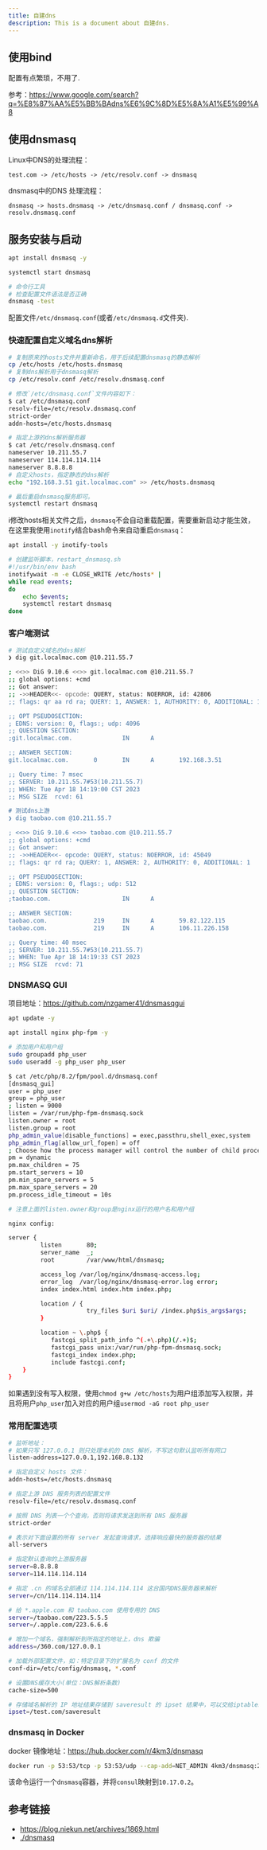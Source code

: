 ```yaml
---
title: 自建dns
description: This is a document about 自建dns.
---
```


## 使用bind

配置有点繁琐，不用了.

参考：https://www.google.com/search?q=%E8%87%AA%E5%BB%BAdns%E6%9C%8D%E5%8A%A1%E5%99%A8

## 使用dnsmasq

Linux中DNS的处理流程：

`test.com -> /etc/hosts -> /etc/resolv.conf -> dnsmasq`

dnsmasq中的DNS 处理流程：

`dnsmasq -> hosts.dnsmasq -> /etc/dnsmasq.conf / dnsmasq.conf -> resolv.dnsmasq.conf`

## 服务安装与启动

```bash
apt install dnsmasq -y

systemctl start dnsmasq

# 命令行工具
# 检查配置文件语法是否正确
dnsmasq -test
```

配置文件`/etc/dnsmasq.conf`(或者`/etc/dnsmasq.d`文件夹).

### 快速配置自定义域名dns解析

```bash
# 复制原来的hosts文件并重新命名，用于后续配置dnsmasq的静态解析
cp /etc/hosts /etc/hosts.dnsmasq
# 复制dns解析用于dnsmasq解析
cp /etc/resolv.conf /etc/resolv.dnsmasq.conf

# 修改`/etc/dnsmasq.conf`文件内容如下：
$ cat /etc/dnsmasq.conf
resolv-file=/etc/resolv.dnsmasq.conf
strict-order
addn-hosts=/etc/hosts.dnsmasq

# 指定上游的dns解析服务器
$ cat /etc/resolv.dnsmasq.conf
nameserver 10.211.55.7
nameserver 114.114.114.114
nameserver 8.8.8.8
# 自定义hosts，指定静态的dns解析
echo "192.168.3.51 git.localmac.com" >> /etc/hosts.dnsmasq

# 最后重启dnsmasq服务即可。
systemctl restart dnsmasq
```

:information_source:修改hosts相关文件之后，`dnsmasq`不会自动重载配置，需要重新启动才能生效，在这里我使用`inotify`结合bash命令来自动重启`dnsmasq`：

```bash
apt install -y inotify-tools

# 创建监听脚本，restart_dnsmasq.sh
#!/usr/bin/env bash
inotifywait -m -e CLOSE_WRITE /etc/hosts* |
while read events;
do
    echo $events;
    systemctl restart dnsmasq
done
```



### 客户端测试

```bash
# 测试自定义域名的dns解析
❯ dig git.localmac.com @10.211.55.7

; <<>> DiG 9.10.6 <<>> git.localmac.com @10.211.55.7
;; global options: +cmd
;; Got answer:
;; ->>HEADER<<- opcode: QUERY, status: NOERROR, id: 42806
;; flags: qr aa rd ra; QUERY: 1, ANSWER: 1, AUTHORITY: 0, ADDITIONAL: 1

;; OPT PSEUDOSECTION:
; EDNS: version: 0, flags:; udp: 4096
;; QUESTION SECTION:
;git.localmac.com.              IN      A

;; ANSWER SECTION:
git.localmac.com.       0       IN      A       192.168.3.51

;; Query time: 7 msec
;; SERVER: 10.211.55.7#53(10.211.55.7)
;; WHEN: Tue Apr 18 14:19:00 CST 2023
;; MSG SIZE  rcvd: 61

# 测试dns上游
❯ dig taobao.com @10.211.55.7

; <<>> DiG 9.10.6 <<>> taobao.com @10.211.55.7
;; global options: +cmd
;; Got answer:
;; ->>HEADER<<- opcode: QUERY, status: NOERROR, id: 45049
;; flags: qr rd ra; QUERY: 1, ANSWER: 2, AUTHORITY: 0, ADDITIONAL: 1

;; OPT PSEUDOSECTION:
; EDNS: version: 0, flags:; udp: 512
;; QUESTION SECTION:
;taobao.com.                    IN      A

;; ANSWER SECTION:
taobao.com.             219     IN      A       59.82.122.115
taobao.com.             219     IN      A       106.11.226.158

;; Query time: 40 msec
;; SERVER: 10.211.55.7#53(10.211.55.7)
;; WHEN: Tue Apr 18 14:19:33 CST 2023
;; MSG SIZE  rcvd: 71
```

### DNSMASQ GUI

项目地址：https://github.com/nzgamer41/dnsmasqgui

```bash
apt update -y

apt install nginx php-fpm -y

# 添加用户和用户组
sudo groupadd php_user
sudo useradd -g php_user php_user

$ cat /etc/php/8.2/fpm/pool.d/dnsmasq.conf
[dnsmasq_gui]
user = php_user
group = php_user
; listen = 9000
listen = /var/run/php-fpm-dnsmasq.sock
listen.owner = root
listen.group = root
php_admin_value[disable_functions] = exec,passthru,shell_exec,system
php_admin_flag[allow_url_fopen] = off
; Choose how the process manager will control the number of child processes. 
pm = dynamic 
pm.max_children = 75 
pm.start_servers = 10 
pm.min_spare_servers = 5 
pm.max_spare_servers = 20 
pm.process_idle_timeout = 10s

# 注意上面的listen.owner和group是nginx运行的用户名和用户组

nginx config:

server {
         listen       80;
         server_name  _;
         root         /var/www/html/dnsmasq;

         access_log /var/log/nginx/dnsmasq-access.log;
         error_log  /var/log/nginx/dnsmasq-error.log error;
         index index.html index.htm index.php;

         location / {
                      try_files $uri $uri/ /index.php$is_args$args;
         }

         location ~ \.php$ {
            fastcgi_split_path_info ^(.+\.php)(/.+)$;
            fastcgi_pass unix:/var/run/php-fpm-dnsmasq.sock;
            fastcgi_index index.php;
            include fastcgi.conf;
    }
}
```

如果遇到没有写入权限，使用`chmod g+w /etc/hosts`为用户组添加写入权限，并且将用户`php_user`加入对应的用户组`usermod -aG root php_user`

### 常用配置选项

```bash
# 监听地址：
# 如果只写 127.0.0.1 则只处理本机的 DNS 解析，不写这句默认监听所有网口
listen-address=127.0.0.1,192.168.8.132

# 指定自定义 hosts 文件：
addn-hosts=/etc/hosts.dnsmasq

# 指定上游 DNS 服务列表的配置文件
resolv-file=/etc/resolv.dnsmasq.conf

# 按照 DNS 列表一个个查询，否则将请求发送到所有 DNS 服务器
strict-order

# 表示对下面设置的所有 server 发起查询请求，选择响应最快的服务器的结果
all-servers

# 指定默认查询的上游服务器
server=8.8.8.8
server=114.114.114.114

# 指定 .cn 的域名全部通过 114.114.114.114 这台国内DNS服务器来解析
server=/cn/114.114.114.114

# 给 *.apple.com 和 taobao.com 使用专用的 DNS
server=/taobao.com/223.5.5.5
server=/.apple.com/223.6.6.6

# 增加一个域名，强制解析到所指定的地址上，dns 欺骗
address=/360.com/127.0.0.1

# 加载外部配置文件，如：特定目录下的扩展名为 conf 的文件
conf-dir=/etc/config/dnsmasq, *.conf

# 设置DNS缓存大小(单位：DNS解析条数)
cache-size=500

# 存储域名解析的 IP 地址结果存储到 saveresult 的 ipset 结果中，可以交给iptables识别和转发
ipset=/test.com/saveresult
```

### dnsmasq in Docker

docker 镜像地址：https://hub.docker.com/r/4km3/dnsmasq

```bash
docker run -p 53:53/tcp -p 53:53/udp --cap-add=NET_ADMIN 4km3/dnsmasq:2.85-r2 -S /consul/10.17.0.2
```

该命令运行一个`dnsmasq`容器，并将`consul`映射到`10.17.0.2`。



## 参考链接

- https://blog.niekun.net/archives/1869.html
- [./dnsmasq](./dnsmasq.md)

